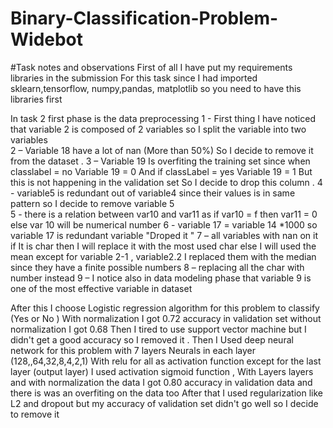 # Binary-Classification-Problem-Widebot

#Task notes and observations 
First of all I have put my requirements  libraries  in the submission For this task since I had imported sklearn,tensorflow, numpy,pandas, matplotlib so you need to have this libraries first 

In task 2 first phase is the data preprocessing 
1 - First thing I have noticed that variable 2 is composed of 2 variables so I split the variable into two variables  
2 – Variable 18 have a lot of nan (More than 50%) So I decide to remove it from the dataset .
3 – Variable 19 Is overfiting the training set since when classlabel = no Variable 19 = 0 And if classLabel = yes Variable 19 = 1 But this is not happening in the validation set So I decide to drop this column .
4 - variable5 is redundant  out of variable4 since their values is in same pattern so I decide to remove variable 5  
5 - there is a relation between var10 and var11 as if var10 = f then var11 = 0 else var 10 will be numerical number
6 - variable 17 = variable 14 *1000 so variable 17 is redundant variable "Droped it "
7 – all variables with nan on it if It is char then I will replace it with the most used char else I will used the mean except for variable 2-1 , variable2.2 I replaced them with the median since they have a finite possible numbers 
8 – replacing all the char with number instead 
9 – I notice also in data modeling phase that variable 9 is one of the most effective variable in dataset 

After this I choose Logistic regression algorithm for this problem to classify (Yes or No ) With normalization I got 0.72 accuracy in validation set without normalization I got 0.68 
Then I tired to use support vector machine but I didn't get a good accuracy so I removed it .
Then I Used deep neural network for this problem with 7 layers Neurals in each layer (128,,64,32,8,4,2,1) With relu for all as activation  function except for the  last layer (output layer) I used activation  sigmoid function , With Layers layers and with normalization the data I got 0.80 accuracy in validation data and there is was an overfiting on the data too After that I used regularization like L2 and dropout but my accuracy of validation set didn't go well so I decide to remove it  
